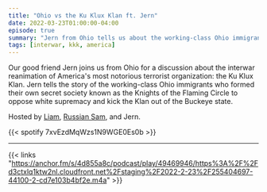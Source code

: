 ```yaml
---
title: "Ohio vs the Ku Klux Klan ft. Jern"
date: 2022-03-23T01:00:00-04:00
episode: true
summary: "Jern from Ohio tells us about the working-class Ohio immigrants who formed their own secret society to oppose the Ku Klux Klan"
tags: [interwar, kkk, america]
---
```


Our good friend Jern joins us from Ohio for a discussion about the interwar reanimation of America's most notorious terrorist organization: the Ku Klux Klan. Jern tells the story of the working-class Ohio immigrants who formed their own secret society known as the Knights of the Flaming Circle to oppose white supremacy and kick the Klan out of the Buckeye state.

Hosted by [Liam](https://twitter.com/LegoRacers2), [Russian Sam](https://twitter.com/FillerHandle12), and Jern.

{{< spotify 7xvEzdMqWzs1N9WGE0Es0b >}}

---

{{< links "https://anchor.fm/s/4d855a8c/podcast/play/49469946/https%3A%2F%2Fd3ctxlq1ktw2nl.cloudfront.net%2Fstaging%2F2022-2-23%2F255404697-44100-2-cd7e103b4bf2e.m4a" >}}
